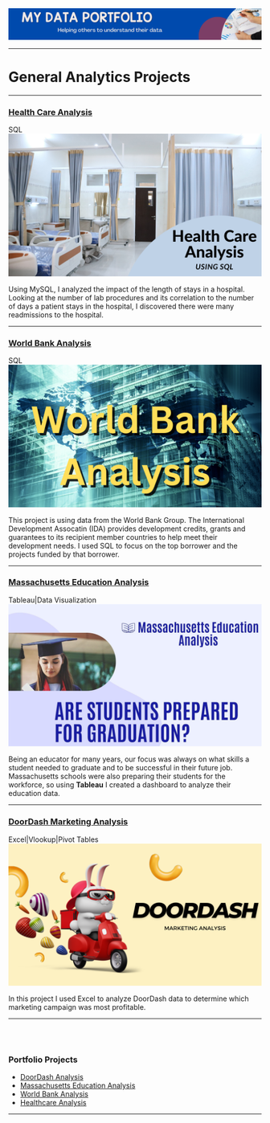 <!-- # My Data Analytics Portfolio -->
<img src="images/My_Data_Portfolio_Banner_2.png? raw=true"/>  

---

# General Analytics Projects
---

### [Health Care Analysis](https://www.linkedin.com/pulse/world-bank-analysis-kimberly-saylor/)

SQL <br>
[<img src="images/Healthcare_Analysis_Cover.png?raw=true"/>](https://www.linkedin.com/pulse/world-bank-analysis-kimberly-saylor/)

Using MySQL, I analyzed the impact of the length of stays in a hospital. Looking at the number of lab procedures and its correlation to the number of days a patient stays in the hospital, I discovered there were many readmissions to the hospital.

---
### [World Bank Analysis](https://www.linkedin.com/pulse/world-bank-analysis-kimberly-saylor/)

SQL <br>
[<img src="images/World_Bank_Analysis_Cover.png?raw=true"/>](https://www.linkedin.com/pulse/world-bank-analysis-kimberly-saylor/)

This project is using data from the World Bank Group.  The International Development Assocatin (IDA) provides development credits, grants and guarantees to its recipient member countries to help meet their development needs.  I used SQL to focus on the top borrower and the projects funded by that borrower.

---
### [Massachusetts Education Analysis](/Massachusetts_Education) <br>

Tableau|Data Visualization <br>
<a href="/Massachusetts_Education">
<img src="images/Massachusetts Education Analysis Video.jpg?raw=true"/>
</a>

Being an educator for many years, our focus was always on what skills a student needed to graduate and to be successful in their future job. Massachusetts schools were also preparing their students for the workforce, so using <b>Tableau</b> I created a dashboard to analyze their education data.

---
### [DoorDash Marketing Analysis](https://www.linkedin.com/pulse/doordash-marketing-analysis-kimberly-saylor/)

Excel|Vlookup|Pivot Tables <br>
[<img src="images/Doordash_Graphic.png?raw=true"/>](https://www.linkedin.com/pulse/doordash-marketing-analysis-kimberly-saylor)

In this project I used Excel to analyze DoorDash data to determine which marketing campaign was most profitable. 




<!-- COMMENT:  Everything in this section is from Avery's original template.  Use these to create page when needed.
#### [Internal Blog Post Project](/bank)
<img src="images/dummy_thumbnail.jpg?raw=true"/>(https://www.linkedin.com/pulse/doordash-marketing-analysis-kimberly-saylor)

My first data analysis project on a food delivery service. 

---
#### [Linked File Project](/files/Day 12 - 21 days to data.pdf)
<img src="images/21 Days To Data Challenge.png?raw=true"/>
For this project, I explored what a good analytics PowerPoint presentation should entail. It talks about main talking points, how to tie data to the business value, and much more. 

---
#### [DoorDash Marketing Analysis](https://www.linkedin.com/doordash-marketing-analysis-kimberly-saylor)
[<img src="images/Doordash_Graphic.png?raw=true"/>](https://www.linkedin.com/doordash-marketing-analysis-kimberly-saylor)
My first data analysis project on a food delivery service. 


---
#### [Education Project](https://www.linkedin.com/pulse/massachusetts-education-analysis-samantha-paul/)
[<img src="images/21 Days To Data Challenge What I've Learned Cover.png?raw=true"/>](https://www.linkedin.com/pulse/what-i-learned-21-days-data-avery-smith)
In this case study from Data Analytics Accelerator, I was prompted to analyze the State of Massachusetts education data. The main focuses were:
What schools are struggling the most?
How does class size affect college admission?
What are the top math schools in the state? 

-->
---
<br><br>


### Portfolio Projects

- [DoorDash Analysis](http://www.linkedin.com/pulse/doordash-marketing-analysis-kimberly-saylor/)
- [Massachusetts Education Analysis](/Massachusetts_Education)
- [World Bank Analysis](https://www.linkedin.com/pulse/world-bank-analysis-kimberly-saylor/)
- [Healthcare Analysis](https://www.linkedin.com/pulse/world-bank-analysis-kimberly-saylor/)


<!-- 
- [Project 2 Title](http://example.com/)
- [Project 3 Title](http://example.com/)
- [Project 4 Title](http://example.com/)
- [Project 5 Title](http://example.com/)
-->


---




